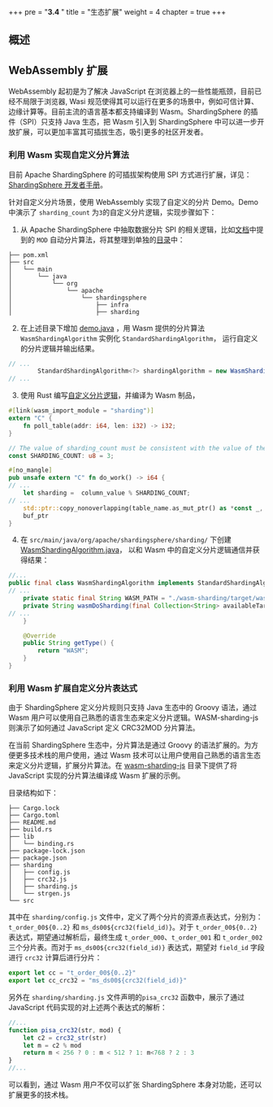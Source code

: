 +++
pre = "<b>3.4 </b>"
title = "生态扩展"
weight = 4
chapter = true
+++

## 概述

## WebAssembly 扩展

WebAssembly 起初是为了解决 JavaScript 在浏览器上的一些性能瓶颈，目前已经不局限于浏览器, Wasi 规范使得其可以运行在更多的场景中，例如可信计算、边缘计算等。目前主流的语言基本都支持编译到 Wasm。ShardingSphere 的插件（SPI）只支持 Java 生态，把 Wasm 引入到 ShardingSphere 中可以进一步开放扩展，可以更加丰富其可插拔生态，吸引更多的社区开发者。

### 利用 Wasm 实现自定义分片算法

目前 Apache ShardingSphere 的可插拔架构使用 SPI 方式进行扩展，详见：[ShardingSphere 开发者手册](https://shardingsphere.apache.org/document/current/cn/dev-manual/)。

针对自定义分片场景，使用 WebAssembly 实现了自定义的分片 Demo。Demo 中演示了 `sharding_count` 为`3`的自定义分片逻辑，实现步骤如下：

1. 从 Apache ShardingSphere 中抽取数据分片 SPI 的相关逻辑，比如[文档](https://shardingsphere.apache.org/document/current/cn/dev-manual/sharding/)中提到的 `MOD` 自动分片算法，将其整理到单独的[目录](https://github.com/apache/shardingsphere-on-cloud/tree/main/wasm/wasm-sharding-java/src/main/java/org/apache/shardingsphere)中：

```shell
├── pom.xml
├── src
│   └── main
│       └── java
│           └── org
│               └── apache
│                   └── shardingsphere
│                       ├── infra 
│                       ├── sharding 

```

2. 在上述目录下增加 [demo.java](https://github.com/apache/shardingsphere-on-cloud/blob/main/wasm/wasm-sharding-java/src/main/java/org/apache/shardingsphere/demo.java) ，用 Wasm 提供的分片算法 `WasmShardingAlgorithm` 实例化 `StandardShardingAlgorithm`， 运行自定义的分片逻辑并输出结果。

```java
// ...
        StandardShardingAlgorithm<?> shardingAlgorithm = new WasmShardingAlgorithm();
// ...

```

3. 使用 Rust 编写[自定义分片逻辑](https://github.com/apache/shardingsphere-on-cloud/tree/main/wasm/wasm-sharding-java/wasm-sharding)，并编译为 Wasm 制品，

```rust
#[link(wasm_import_module = "sharding")]
extern "C" {
    fn poll_table(addr: i64, len: i32) -> i32;
}

// The value of sharding_count must be consistent with the value of the AvaliableTargetNames
const SHARDING_COUNT: u8 = 3;

#[no_mangle]
pub unsafe extern "C" fn do_work() -> i64 {
// ...
    let sharding =  column_value % SHARDING_COUNT;
// ...
    std::ptr::copy_nonoverlapping(table_name.as_mut_ptr() as *const _, buf.as_mut_ptr().add(len as usize), table_name.len());
    buf_ptr
}
```

4. 在 `src/main/java/org/apache/shardingsphere/sharding/` 下创建 [WasmShardingAlgorithm.java](https://github.com/apache/shardingsphere-on-cloud/blob/main/wasm/wasm-sharding-java/src/main/java/org/apache/shardingsphere/sharding/WasmShardingAlgorithm.java)， 以和 Wasm 中的自定义分片逻辑通信并获得结果：

```java
//...
public final class WasmShardingAlgorithm implements StandardShardingAlgorithm<Comparable<?>> {
// ...
    private static final String WASM_PATH = "./wasm-sharding/target/wasm32-wasi/debug/wasm_sharding.wasm";
    private String wasmDoSharding(final Collection<String> availableTargetNames, final PreciseShardingValue<Comparable<?>> shardingValue) {
// ...
    }

    @Override
    public String getType() {
        return "WASM";
    }
}

```

### 利用 Wasm 扩展自定义分片表达式

由于 ShardingSphere 定义分片规则只支持 Java 生态中的 Groovy 语法，通过 Wasm 用户可以使用自己熟悉的语言生态来定义分片逻辑。WASM-sharding-js 则演示了如何通过 JavaScript 定义 CRC32MOD 分片算法。

在当前 ShardingSphere 生态中，分片算法是通过 Groovy 的语法扩展的。为方便更多技术栈的用户使用，通过 Wasm 技术可以让用户使用自己熟悉的语言生态来定义分片逻辑，扩展分片算法。在 [wasm-sharding-js](https://github.com/apache/shardingsphere-on-cloud/tree/main/wasm/wasm-sharding-js) 目录下提供了将 JavaScript 实现的分片算法编译成 Wasm 扩展的示例。

目录结构如下：
```shell
├── Cargo.lock
├── Cargo.toml
├── README.md
├── build.rs
├── lib
│   └── binding.rs
├── package-lock.json
├── package.json
├── sharding
│   ├── config.js
│   ├── crc32.js
│   ├── sharding.js
│   └── strgen.js
└── src
```
其中在  `sharding/config.js` 文件中，定义了两个分片的资源点表达式，分别为：`t_order_00${0..2}` 和 `ms_ds00${crc32(field_id)}`。对于 `t_order_00${0..2}` 表达式，期望通过解析后，最终生成 `t_order_000`、`t_order_001` 和 `t_order_002` 三个分片表。而对于 `ms_ds00${crc32(field_id)}` 表达式，期望对 `field_id` 字段进行 `crc32` 计算后进行分片：

```javascript
export let cc = "t_order_00${0..2}"
export let cc_crc32 = "ms_ds00${crc32(field_id)}"
```

另外在 `sharding/sharding.js` 文件声明的`pisa_crc32` 函数中，展示了通过 JavaScript 代码实现的对上述两个表达式的解析：

```javascript
//...
function pisa_crc32(str, mod) {
    let c2 = crc32_str(str)
    let m = c2 % mod
    return m < 256 ? 0 : m < 512 ? 1: m<768 ? 2 : 3
}
//...
```
可以看到，通过 Wasm 用户不仅可以扩张 ShardingSphere 本身对功能，还可以扩展更多的技术栈。

